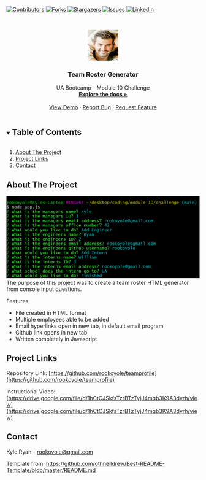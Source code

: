 <!--
*** Thanks for checking out the Best-README-Template. If you have a suggestion
*** that would make this better, please fork the repo and create a pull request
*** or simply open an issue with the tag "enhancement".
*** Thanks again! Now go create something AMAZING! :D
***
***
***
*** To avoid retyping too much info. Do a search and replace for the following:
*** github_username, repo_name, twitter_handle, email, project_title, project_description
-->



<!-- PROJECT SHIELDS -->
<!--
*** I'm using markdown "reference style" links for readability.
*** Reference links are enclosed in brackets [ ] instead of parentheses ( ).
*** See the bottom of this document for the declaration of the reference variables
*** for contributors-url, forks-url, etc. This is an optional, concise syntax you may use.
*** https://www.markdownguide.org/basic-syntax/#reference-style-links
-->
[![Contributors][contributors-shield]][contributors-url]
[![Forks][forks-shield]][forks-url]
[![Stargazers][stars-shield]][stars-url]
[![Issues][issues-shield]][issues-url]
[![LinkedIn][linkedin-shield]][linkedin-url]



<!-- PROJECT LOGO -->
<br />
<p align="center">
  <a href="https://github.com/rookoyole/teamprofile">
    <img src="./assets/images/Profile-Pic.jpg" alt="Logo" width="80" height="80">
  </a>

  <h3 align="center">Team Roster Generator</h3>

  <p align="center">
    UA Bootcamp - Module 10 Challenge
        <br />
        <a href="https://github.com/rookoyole/teamprofile"><strong>Explore the docs »</strong></a>
        <br />
        <br />
        <a href="https://github.com/rookoyole/teamprofile">View Demo</a>
        ·
        <a href="https://github.com/rookoyole/teamprofile/issues">Report Bug</a>
        ·
        <a href="https://github.com/rookoyole/teamprofile/issues">Request Feature</a>
  </p>
</p>



<!-- TABLE OF CONTENTS -->
<details open="open">
  <summary><h2 style="display: inline-block">Table of Contents</h2></summary>
  <ol>
    <li><a href="#about-the-project">About The Project</a></li>
    <li><a href="#project-links">Project Links</a></li>
    <li><a href="#contact">Contact</a></li>
  </ol>
</details>



<!-- ABOUT THE PROJECT -->
## About The Project

[![Product Name Screen Shot][product-screenshot]](assets/images/screenshot.png)
<br />
The purpose of this project was to create a team roster HTML generator from console input questions.

Features:
* File created in HTML format
* Multiple employees able to be added
* Email hyperlinks open in new tab, in default email program
* Github link opens in new tab
* Written completely in Javascript

<!-- PROJECT LINKS -->
## Project Links

Repository Link: [https://github.com/rookoyole/teamprofile](https://github.com/rookoyole/teamprofile)

Instructional Video: [https://drive.google.com/file/d/1hCtCJSkfsTzrBTzTyjJ4mqb3K9A3dyrh/view](https://drive.google.com/file/d/1hCtCJSkfsTzrBTzTyjJ4mqb3K9A3dyrh/view)

<!-- CONTACT -->
## Contact

Kyle Ryan - rookoyole@gmail.com

Template from: https://github.com/othneildrew/Best-README-Template/blob/master/README.md

<!-- MARKDOWN LINKS & IMAGES -->
<!-- https://www.markdownguide.org/basic-syntax/#reference-style-links -->
[contributors-shield]: https://img.shields.io/github/contributors/rookoyole/teamprofile.svg?style=for-the-badge
[contributors-url]: https://github.com/rookoyole/teamprofile/graphs/contributors
[forks-shield]: https://img.shields.io/github/forks/rookoyole/teamprofile.svg?style=for-the-badge
[forks-url]: https://github.com/rookoyole/teamprofile/network/members
[stars-shield]: https://img.shields.io/github/stars/rookoyole/teamprofile.svg?style=for-the-badge
[stars-url]: https://github.com/rookoyole/teamprofile/stargazers
[issues-shield]: https://img.shields.io/github/issues/rookoyole/teamprofile.svg?style=for-the-badge
[issues-url]: https://github.com/rookoyole/teamprofile/issues
[linkedin-shield]: https://img.shields.io/badge/-LinkedIn-black.svg?style=for-the-badge&logo=linkedin&colorB=555
[linkedin-url]: www.linkedin.com/in/kyle-ryan-5b526023
[product-screenshot]: assets/images/screenshot.png